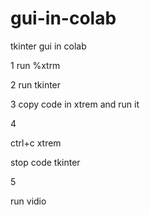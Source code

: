 # gui-in-colab
tkinter gui in colab



1
run %xtrm

2
run tkinter

3
copy code in xtrem
and
run it

4

ctrl+c
xtrem


stop code tkinter


5

run vidio

